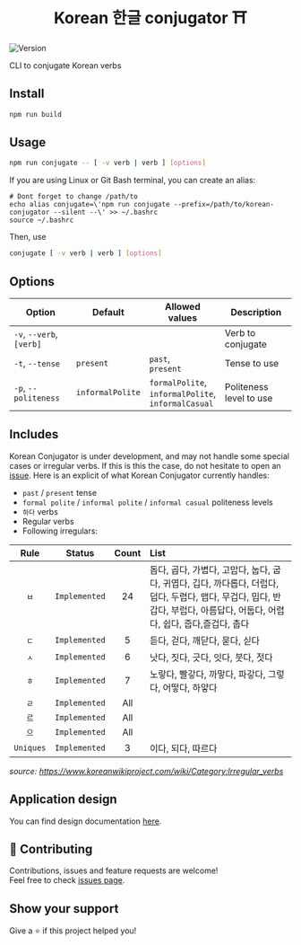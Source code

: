 <h1 align="center">Korean 한글 conjugator ⛩</h1>
<p>
  <img alt="Version" src="https://img.shields.io/badge/version-1.0.0-blue.svg?cacheSeconds=2592000" />
</p>

CLI to conjugate Korean verbs

## Install
```sh
npm run build
```

## Usage
```sh
npm run conjugate -- [ -v verb | verb ] [options]
```

If you are using Linux or Git Bash terminal, you can create an alias:
```
# Dont forget to change /path/to
echo alias conjugate=\'npm run conjugate --prefix=/path/to/korean-conjugator --silent --\' >> ~/.bashrc
source ~/.bashrc
```

Then, use
```sh
conjugate [ -v verb | verb ] [options]
```

## Options
| Option | Default | Allowed values | Description |
|---|---|---|---|
| `-v`, `--verb`, `[verb]` | | | Verb to conjugate |
| `-t`, `--tense` | `present` | `past`,<br> `present` | Tense to use |
| `-p`, `--politeness` | `informalPolite` | `formalPolite`,<br> `informalPolite`,<br> `informalCasual` | Politeness level to use |

## Includes
Korean Conjugator is under development, and may not handle some special cases or irregular verbs.
If this is this the case, do not hesitate to open an [issue](https://github.com/fabien-renaud/korean-conjugator/issues/new).
Here is an explicit of what Korean Conjugator currently handles:
- `past` / `present` tense
- `formal polite` / `informal polite` / `informal casual` politeness levels
- `하다` verbs
- Regular verbs
- Following irregulars:

| Rule | Status | Count | List |
|:---:|:---:|:---:|:---|
| `ㅂ` | `Implemented` | 24 | 돕다, 곱다, 가볍다, 고맙다, 눕다, 굽다, 귀엽다, 깁다, 까다롭다, 더럽다, 덥다, 두렵다, 맵다, 무겁다, 밉다, 반갑다, 부럽다, 아름답다, 어둡다, 어렵다, 쉽다, 줍다,즐겁다, 춥다 |
| `ㄷ` | `Implemented` | 5 | 듣다, 걷다, 깨닫다, 묻다, 싣다 |
| `ㅅ` | `Implemented` | 6 | 낫다, 짓다, 긋다, 잇다, 붓다, 젓다 |
| `ㅎ` | `Implemented` | 7 | 노랗다, 빨갛다, 까맣다, 파갛다, 그렇다, 어떻다, 하얗다 |
| `ㄹ` | `Implemented` | All |  |
| `르` | `Implemented` | All |  |
| `으` | `Implemented` | All |  |
| `Uniques` | `Implemented` | 3 | 이다, 되다, 따르다 |

*source: https://www.koreanwikiproject.com/wiki/Category:Irregular_verbs*

## Application design
You can find design documentation [here](https://github.com/fabien-renaud/korean-conjugator/blob/master/adr).

## 🤝 Contributing

Contributions, issues and feature requests are welcome!<br />Feel free to check [issues page](https://github.com/fabien-renaud/korean-conjugator/issues).

## Show your support

Give a ⭐️ if this project helped you!
